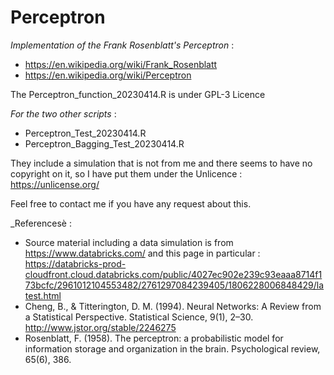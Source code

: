 # Perceptron
_Implementation of the Frank Rosenblatt's Perceptron_ :
* https://en.wikipedia.org/wiki/Frank_Rosenblatt
* https://en.wikipedia.org/wiki/Perceptron

The Perceptron_function_20230414.R is under GPL-3 Licence

_For the two other scripts_ :
* Perceptron_Test_20230414.R
* Perceptron_Bagging_Test_20230414.R

They include a simulation that is not from me and there seems to have no copyright on it, so I have put them under the Unlicence :
https://unlicense.org/

Feel free to contact me if you have any request about this.

_Referencesè :
- Source material including a data simulation is from https://www.databricks.com/ and this page in particular :
https://databricks-prod-cloudfront.cloud.databricks.com/public/4027ec902e239c93eaaa8714f173bcfc/2961012104553482/2761297084239405/1806228006848429/latest.html
- Cheng, B., & Titterington, D. M. (1994). Neural Networks: A Review from a Statistical Perspective. Statistical Science, 9(1), 2–30. http://www.jstor.org/stable/2246275
- Rosenblatt, F. (1958). The perceptron: a probabilistic model for information storage and organization in the brain. Psychological review, 65(6), 386.

